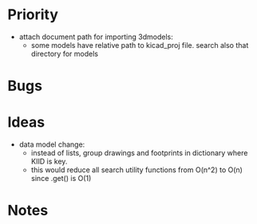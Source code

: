 # Priority
- attach document path for importing 3dmodels:
	- some models have relative path to kicad_proj file. search also that directory for models

# Bugs


# Ideas
- data model change:
	- instead of lists, group drawings and footprints in dictionary where KIID is key.
	- this would reduce all search utility functions from O(n^2) to O(n) since .get() is O(1)
# Notes
